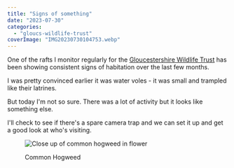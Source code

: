 ```yaml
---
title: "Signs of something"
date: "2023-07-30"
categories: 
  - "gloucs-wildlife-trust"
coverImage: "IMG20230730104753.webp"
---
```


One of the rafts I monitor regularly for the [Gloucestershire Wildlife Trust](https://www.gloucestershirewildlifetrust.co.uk/volunteer) has been showing consistent signs of habitation over the last few months.

I was pretty convinced earlier it was water voles - it was small and trampled like their latrines.

But today I'm not so sure. There was a lot of activity but it looks like something else.

I'll check to see if there's a spare camera trap and we can set it up and get a good look at who's visiting.

<figure>

![Close up of common hogweed in flower](images/IMG20230730101130-768x1024.webp)

<figcaption>

Common Hogweed

</figcaption>

</figure>
